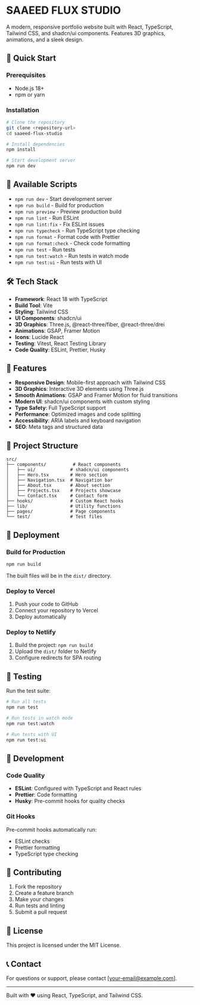 # SAAEED FLUX STUDIO

A modern, responsive portfolio website built with React, TypeScript, Tailwind CSS, and shadcn/ui components. Features 3D graphics, animations, and a sleek design.

## 🚀 Quick Start

### Prerequisites

- Node.js 18+ 
- npm or yarn

### Installation

```bash
# Clone the repository
git clone <repository-url>
cd saaeed-flux-studio

# Install dependencies
npm install

# Start development server
npm run dev
```

## 📜 Available Scripts

- `npm run dev` - Start development server
- `npm run build` - Build for production
- `npm run preview` - Preview production build
- `npm run lint` - Run ESLint
- `npm run lint:fix` - Fix ESLint issues
- `npm run typecheck` - Run TypeScript type checking
- `npm run format` - Format code with Prettier
- `npm run format:check` - Check code formatting
- `npm run test` - Run tests
- `npm run test:watch` - Run tests in watch mode
- `npm run test:ui` - Run tests with UI

## 🛠️ Tech Stack

- **Framework**: React 18 with TypeScript
- **Build Tool**: Vite
- **Styling**: Tailwind CSS
- **UI Components**: shadcn/ui
- **3D Graphics**: Three.js, @react-three/fiber, @react-three/drei
- **Animations**: GSAP, Framer Motion
- **Icons**: Lucide React
- **Testing**: Vitest, React Testing Library
- **Code Quality**: ESLint, Prettier, Husky

## 🎨 Features

- **Responsive Design**: Mobile-first approach with Tailwind CSS
- **3D Graphics**: Interactive 3D elements using Three.js
- **Smooth Animations**: GSAP and Framer Motion for fluid transitions
- **Modern UI**: shadcn/ui components with custom styling
- **Type Safety**: Full TypeScript support
- **Performance**: Optimized images and code splitting
- **Accessibility**: ARIA labels and keyboard navigation
- **SEO**: Meta tags and structured data

## 📁 Project Structure

```
src/
├── components/          # React components
│   ├── ui/             # shadcn/ui components
│   ├── Hero.tsx        # Hero section
│   ├── Navigation.tsx  # Navigation bar
│   ├── About.tsx       # About section
│   ├── Projects.tsx    # Projects showcase
│   └── Contact.tsx     # Contact form
├── hooks/              # Custom React hooks
├── lib/                # Utility functions
├── pages/              # Page components
└── test/               # Test files
```

## 🚀 Deployment

### Build for Production

```bash
npm run build
```

The built files will be in the `dist/` directory.

### Deploy to Vercel

1. Push your code to GitHub
2. Connect your repository to Vercel
3. Deploy automatically

### Deploy to Netlify

1. Build the project: `npm run build`
2. Upload the `dist/` folder to Netlify
3. Configure redirects for SPA routing

## 🧪 Testing

Run the test suite:

```bash
# Run all tests
npm run test

# Run tests in watch mode
npm run test:watch

# Run tests with UI
npm run test:ui
```

## 📝 Development

### Code Quality

- **ESLint**: Configured with TypeScript and React rules
- **Prettier**: Code formatting
- **Husky**: Pre-commit hooks for quality checks

### Git Hooks

Pre-commit hooks automatically run:
- ESLint checks
- Prettier formatting
- TypeScript type checking

## 🤝 Contributing

1. Fork the repository
2. Create a feature branch
3. Make your changes
4. Run tests and linting
5. Submit a pull request

## 📄 License

This project is licensed under the MIT License.

## 📞 Contact

For questions or support, please contact [your-email@example.com].

---

Built with ❤️ using React, TypeScript, and Tailwind CSS.